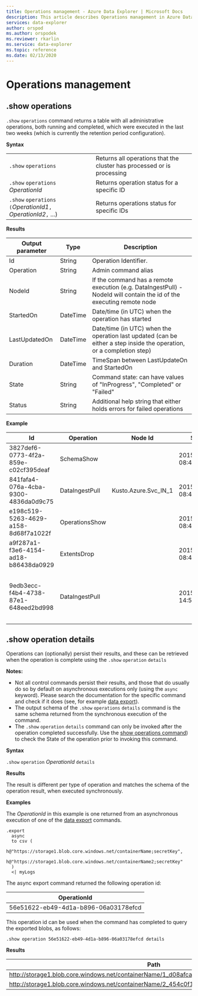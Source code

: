 ```yaml
---
title: Operations management - Azure Data Explorer | Microsoft Docs
description: This article describes Operations management in Azure Data Explorer.
services: data-explorer
author: orspod
ms.author: orspodek
ms.reviewer: rkarlin
ms.service: data-explorer
ms.topic: reference
ms.date: 02/13/2020
---
```

# Operations management

## .show operations

`.show` `operations` command returns a table with all administrative operations, both running and completed, which were executed in the last two weeks (which is currently the retention period configuration).

**Syntax**

|||
|---|---| 
|`.show` `operations`              |Returns all operations that the cluster has processed or is processing 
|`.show` `operations` *OperationId*|Returns operation status for a specific ID 
|`.show` `operations` `(`*OperationId1*`,` *OperationId2*`,` ...)|Returns operations status for specific IDs

**Results**
 
|Output parameter |Type |Description 
|---|---|---
|Id |String |Operation Identifier.
|Operation |String |Admin command alias 
|NodeId |String |If the command has a remote execution (e.g. DataIngestPull) - NodeId will contain the id of the executing remote node 
|StartedOn |DateTime |Date/time (in UTC) when the operation has started 
|LastUpdatedOn |DateTime |Date/time (in UTC) when the operation last updated (can be either a step inside the operation, or a completion step) 
|Duration |DateTime |TimeSpan between LastUpdateOn and StartedOn 
|State |String |Command state: can have values of "InProgress", "Completed" or "Failed" 
|Status |String |Additional help string that either holds errors for failed operations 
 
**Example**
 
|Id |Operation |Node Id |Started On |Last Updated On |Duration |State |Status 
|--|--|--|--|--|--|--|--
|3827def6-0773-4f2a-859e-c02cf395deaf |SchemaShow | |2015-01-06 08:47:01.0000000 |2015-01-06 08:47:01.0000000 |0001-01-01 00:00:00.0000000 |Completed | 
|841fafa4-076a-4cba-9300-4836da0d9c75 |DataIngestPull |Kusto.Azure.Svc_IN_1 |2015-01-06 08:47:02.0000000 |2015-01-06 08:48:19.0000000 |0001-01-01 00:01:17.0000000 |Completed | 
|e198c519-5263-4629-a158-8d68f7a1022f |OperationsShow | |2015-01-06 08:47:18.0000000 |2015-01-06 08:47:18.0000000 |0001-01-01 00:00:00.0000000 |Completed | 
|a9f287a1-f3e6-4154-ad18-b86438da0929 |ExtentsDrop | |2015-01-11 08:41:01.0000000 |0001-01-01 00:00:00.0000000 |0001-01-01 00:00:00.0000000 |InProgress | 
|9edb3ecc-f4b4-4738-87e1-648eed2bd998 |DataIngestPull | |2015-01-10 14:57:41.0000000 |2015-01-10 14:57:41.0000000 |0001-01-01 00:00:00.0000000 |Failed |Collection was modified; enumeration operation may not execute. 

## .show operation details

Operations can (optionally) persist their results, and these can be retrieved when the operation is complete using the `.show` `operation` `details` 

**Notes:**

* Not all control commands persist their results, and those that do usually do so by default on asynchronous executions only (using the `async` keyword). Please search the documentation for the specific command and check if it does (see, for example [data export](data-export/index.md)). 
* The output schema of the `.show` `operations` `details` command is the same schema returned from the synchronous execution of the command. 
* The `.show` `operation` `details` command can only be invoked after the operation completed successfully. Use the [show operations command](#show-operations)) to check the State of the operation prior to invoking this command. 

**Syntax**

`.show` `operation` *OperationId* `details`

**Results**

The result is different per type of operation and matches the schema of the operation result, when executed synchronously. 

**Examples**

The *OperationId* in this example is one returned from an asynchronous execution of one
of the [data export](../management/data-export/index.md) commands.

```kusto 
.export 
  async 
  to csv ( 
    h@"https://storage1.blob.core.windows.net/containerName;secretKey", 
    h@"https://storage1.blob.core.windows.net/containerName2;secretKey" 
  ) 
  <| myLogs 

```
The async export command returned the following operation id:

|OperationId|
|---|
|56e51622-eb49-4d1a-b896-06a03178efcd|

This operation id can be used when the command has completed to query the exported blobs, as follows: 

```
.show operation 56e51622-eb49-4d1a-b896-06a03178efcd details 
```

**Results**

|Path|NumRecords|
|---|---|
|http://storage1.blob.core.windows.net/containerName/1_d08afcae2f044c1092b279412dcb571b.csv|10|
|http://storage1.blob.core.windows.net/containerName/2_454c0f1359e24795b6529da8a0101330.csv|15|